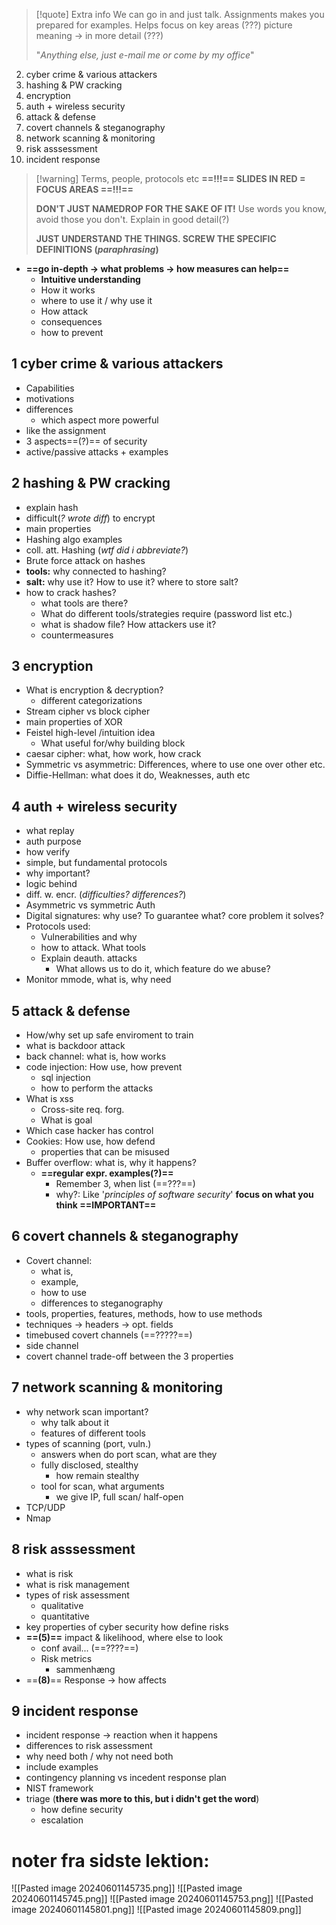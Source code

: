 
> [!quote] Extra info
> We can go in and just talk. Assignments makes you prepared for examples. Helps focus on key areas
> (???) picture meaning -> in more detail (???)
> 
> "*Anything else, just e-mail me or come by my office*"
> 
>

2. cyber crime & various attackers
3. hashing & PW cracking
4. encryption
5. auth + wireless security
6. attack & defense
7. covert channels & steganography
8. network scanning & monitoring
9. risk asssessment
10. incident response

> [!warning] Terms, people, protocols etc
> **==!!!== SLIDES IN RED = FOCUS AREAS ==!!!==**
> 
> **DON'T JUST NAMEDROP FOR THE SAKE OF IT!** Use words you know, avoid those you don't. Explain in good detail(?)
> 
> **JUST UNDERSTAND THE THINGS. SCREW THE SPECIFIC DEFINITIONS (*paraphrasing*)**


- **==go in-depth -> what problems -> how measures can help==**
	- **Intuitive understanding**
	- How it works
	- where to use it / why use it
	- How attack
	- consequences
	- how to prevent


## 1 cyber crime & various attackers
- Capabilities
- motivations
- differences
	- which aspect more powerful
- like the assignment
- 3 aspects==(?)== of security
- active/passive attacks + examples

## 2 hashing & PW cracking
- explain hash
- difficult(*? wrote diff*) to encrypt
- main properties
- Hashing algo examples
- coll. att. Hashing (*wtf did i abbreviate?*)
- Brute force attack on hashes
- **tools:** why connected to hashing?
- **salt:** why use it? How to use it? where to store salt?
- how to crack hashes?
	- what tools are there?
	- What do different tools/strategies require (password list etc.)
	- what is shadow file? How attackers use it?
	- countermeasures

## 3 encryption
- What is encryption & decryption?
	- different categorizations
- Stream cipher vs block cipher
- main properties of XOR
- Feistel high-level /intuition idea
	- What useful for/why building block
- caesar cipher: what, how work, how crack
- Symmetric vs asymmetric: Differences, where to use one over other etc.
- Diffie-Hellman: what does it do, Weaknesses, auth etc


## 4 auth + wireless security
- what replay
- auth purpose
- how verify
- simple, but fundamental protocols
- why important?
- logic behind
- diff. w. encr. (*difficulties? differences?*)
- Asymmetric vs symmetric Auth
- Digital signatures: why use? To guarantee what? core problem it solves?
- Protocols used:
	- Vulnerabilities and why
	- how to attack. What tools
	- Explain deauth. attacks
		- What allows us to do it, which feature do we abuse?
- Monitor mmode, what is, why need

## 5 attack & defense
- How/why set up safe enviroment to train
- what is backdoor attack
- back channel: what is, how works
- code injection: How use, how prevent
	- sql injection
	- how to perform the attacks
- What is xss
	- Cross-site req. forg.
	- What is goal
-  Which case hacker has control
- Cookies: How use, how defend
	- properties that can be misused
- Buffer overflow: what is, why it happens?
	- **==regular expr. examples(?)==**
		- Remember 3, when list (==???==)
		- why?: Like '*principles of software security*' **focus on what you think ==IMPORTANT==**

## 6 covert channels & steganography
- Covert channel: 
	- what is, 
	- example, 
	- how to use
	- differences to steganography
- tools, properties, features, methods, how to use methods
- techniques -> headers -> opt. fields
- timebused covert channels (==?????==)
- side channel
- covert channel trade-off between the 3 properties

## 7 network scanning & monitoring
- why network scan important?
	- why talk about it
	- features of different tools
- types of scanning (port, vuln.)
	- answers when do port scan, what are they
	- fully disclosed, stealthy
		- how remain stealthy
	- tool for scan, what arguments
		- we give IP, full scan/ half-open
- TCP/UDP
- Nmap

## 8 risk asssessment
- what is risk
- what is risk management
- types of risk assessment
	- qualitative
	- quantitative
- key properties of cyber security how define risks
- **==(5)==** impact & likelihood, where else to look
	- conf avail... (==????==)
	- Risk metrics
		- sammenhæng
- ==**(8)**== Response -> how affects

## 9  incident response
-  incident response -> reaction when it happens
- differences to risk assessment
- why need both / why not need both
- include examples
- contingency planning vs incedent response plan
- NIST framework
- triage (**there was more to this, but i didn't get the word**)
	- how define security
	- escalation

# noter fra sidste lektion:
![[Pasted image 20240601145735.png]]
![[Pasted image 20240601145745.png]]
![[Pasted image 20240601145753.png]]
![[Pasted image 20240601145801.png]]
![[Pasted image 20240601145809.png]]
